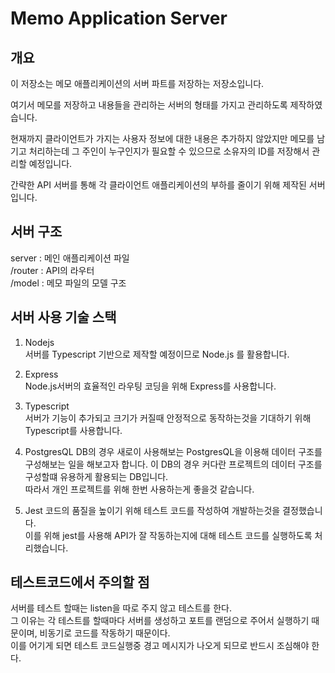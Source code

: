 # Memo Application Server

## 개요

이 저장소는 메모 애플리케이션의 서버 파트를 저장하는 저장소입니다.  

여기서 메모를 저장하고 내용들을 관리하는 서버의 형태를 가지고 관리하도록 제작하였습니다.  

현재까지 클라이언트가 가지는 사용자 정보에 대한 내용은 추가하지 않았지만 메모를 남기고 처리하는데 그 주인이 누구인지가 필요할 수 있으므로 소유자의 ID를 저장해서 관리할 예정입니다.  

간략한 API 서버를 통해 각 클라이언트 애플리케이션의 부하를 줄이기 위해 제작된 서버입니다.

## 서버 구조

server : 메인 애플리케이션 파일  
/router : API의 라우터  
/model : 메모 파일의 모델 구조  

## 서버 사용 기술 스택

1. Nodejs  
서버를 Typescript 기반으로 제작할 예정이므로 Node.js 를 활용합니다.  

2. Express  
Node.js서버의 효율적인 라우팅 코딩을 위해 Express를 사용합니다.  

3. Typescript  
서버가 기능이 추가되고 크기가 커질때 안정적으로 동작하는것을 기대하기 위해 Typescript를 사용합니다.  

4. PostgresQL
DB의 경우 새로이 사용해보는 PostgresQL을 이용해 데이터 구조를 구성해보는 일을 해보고자 합니다.
이 DB의 경우 커다란 프로젝트의 데이터 구조를 구성할떄 유용하게 활용되는 DB입니다.  
따라서 개인 프로젝트를 위해 한번 사용하는게 좋을것 같습니다.

5. Jest
코드의 품질을 높이기 위해 테스트 코드를 작성하여 개발하는것을 결정했습니다.  
이를 위해 jest를 사용해 API가 잘 작동하는지에 대해 테스트 코드를 실행하도록 처리했습니다.  

## 테스트코드에서 주의할 점

서버를 테스트 할때는 listen을 따로 주지 않고 테스트를 한다.  
그 이유는 각 테스트를 할때마다 서버를 생성하고 포트를 랜덤으로 주어서 실행하기 때문이며, 비동기로 코드를 작동하기 때문이다.  
이를 어기게 되면 테스트 코드실행중 경고 메시지가 나오게 되므로 반드시 조심해야 한다.
